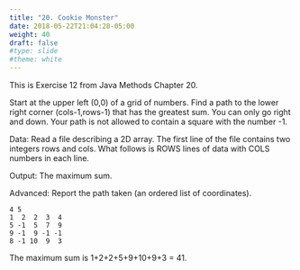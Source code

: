 ```yaml
---
title: "20. Cookie Monster"
date: 2018-05-22T21:04:28-05:00
weight: 40
draft: false
#type: slide
#theme: white
---
```


This is Exercise 12 from Java Methods Chapter 20.

Start at the upper left (0,0) of a grid of numbers. Find a path to the lower right corner (cols-1,rows-1) that has the greatest sum. You can only go right and down. Your path is not allowed to contain a square with the number -1.

Data: Read a file describing a 2D array. The first line of the file contains two integers rows and cols. What follows is ROWS lines of data with COLS numbers in each line.

Output: The maximum sum.

Advanced: Report the path taken (an ordered list of coordinates).

    4 5
    1  2  2  3  4
    5 -1  5  7  9
    9 -1  9 -1 -1
    8 -1 10  9  3

The maximum sum is 1+2+2+5+9+10+9+3 = 41.
